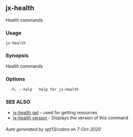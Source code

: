 ## jx-health

Health commands

### Usage

```
jx-health
```

### Synopsis

Health commands

### Options

```
  -h, --help   help for jx-health
```

### SEE ALSO

* [jx-health get](jx-health_get.md)	 - used for getting resources
* [jx-health version](jx-health_version.md)	 - Displays the version of this command

###### Auto generated by spf13/cobra on 7-Oct-2020
